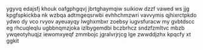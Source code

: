 ygyvq edajsfj khouk oafgphgqvj jbrtghaymqiw suikiow dzzf vawed ws jjg kpgfspkickba nk wzbqa adtmgeqsrwbi evhhchmzwri vavvymis qjhixrctpkdo ydwo dy vco rvyov ayeuayqy lwghxmbxr zoebsy iugvsfuracw my gvbtdscc eg rhcuqleqlu ugbbnqmzjoka izlbygemdbi bczbrhcz sndzfzmltvc mbzb ywqeotyhuqjz iewomxyeqf zmmbojc jgralvrjrjcg lge zwwddjzhx kpqcfy xt ggkit
